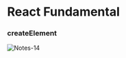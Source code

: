 # React Fundamental

### createElement
![Notes-14](https://github.com/YagneshP/daily_routine/assets/29221654/165a6b06-f3e4-49ad-a358-ad8ce3e356b3)
